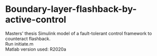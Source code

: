 # Boundary-layer-flashback-by-active-control
Masters' thesis Simulink model of a fault-tolerant control framework to counteract flashback. <br />
Run initiate.m <br />
Matlab version used: R2020a

